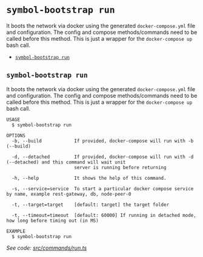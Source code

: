 `symbol-bootstrap run`
======================

It boots the network via docker using the generated `docker-compose.yml` file and configuration. The config and compose methods/commands need to be called before this method. This is just a wrapper for the `docker-compose up` bash call.

* [`symbol-bootstrap run`](#symbol-bootstrap-run)

## `symbol-bootstrap run`

It boots the network via docker using the generated `docker-compose.yml` file and configuration. The config and compose methods/commands need to be called before this method. This is just a wrapper for the `docker-compose up` bash call.

```
USAGE
  $ symbol-bootstrap run

OPTIONS
  -b, --build            If provided, docker-compose will run with -b (--build)

  -d, --detached         If provided, docker-compose will run with -d (--detached) and this command will wait unit
                         server is running before returning

  -h, --help             It shows the help of this command.

  -s, --service=service  To start a particular docker compose service by name, example rest-gateway, db, node-peer-0

  -t, --target=target    [default: target] the target folder

  -t, --timeout=timeout  [default: 60000] If running in detached mode, how long before timing out (in MS)

EXAMPLE
  $ symbol-bootstrap run
```

_See code: [src/commands/run.ts](https://github.com/nemtech/symbol-bootstrap/blob/v0.1.0/src/commands/run.ts)_
